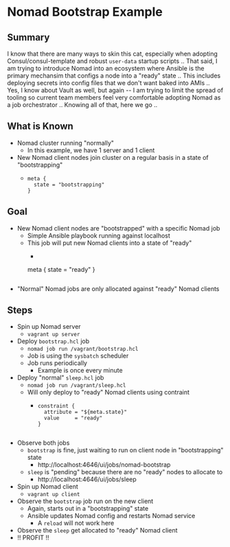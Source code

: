 # Nomad Bootstrap Example

## Summary
I know that there are many ways to skin this cat, especially when adopting Consul/consul-template and robust `user-data` startup scripts .. That said, I am trying to introduce Nomad into an ecosystem where Ansible is the primary mechansim that configs a node into a "ready" state .. This includes deploying secrets into config files that we don't want baked into AMIs .. Yes, I know about Vault as well, but again -- I am trying to limit the spread of tooling so current team members feel very comfortable adopting Nomad as a job orchestrator .. Knowing all of that, here we go ..

## What is Known
- Nomad cluster running "normally"
    - In this example, we have 1 server and 1 client
- New Nomad client nodes join cluster on a regular basis in a state of "bootstrapping"
    - ```hcl
      meta {
        state = "bootstrapping"
      }
      ```

## Goal
- New Nomad client nodes are "bootstrapped" with a specific Nomad job
    - Simple Ansible playbook running against localhost
    - This job will put new Nomad clients into a state of "ready"
        - ```hcl
        meta {
            state = "ready"
        }
        ```
- "Normal" Nomad jobs are only allocated against "ready" Nomad clients

## Steps
- Spin up Nomad server
    - `vagrant up server`
- Deploy `bootstrap.hcl` job
    - `nomad job run /vagrant/bootstrap.hcl`
    - Job is using the `sysbatch` scheduler
    - Job runs periodically
        - Example is once every minute
- Deploy "normal" `sleep.hcl` job
    - `nomad job run /vagrant/sleep.hcl`
    - Will only deploy to "ready" Nomad clients using contraint
        - ```hcl
          constraint {
            attribute = "${meta.state}"
            value     = "ready"
          }
        ```
- Observe both jobs
    - `bootstrap` is fine, just waiting to run on client node in "bootstrapping" state
        - http://localhost:4646/ui/jobs/nomad-bootstrap
    - `sleep` is "pending" because there are no "ready" nodes to allocate to
        - http://localhost:4646/ui/jobs/sleep
- Spin up Nomad client
    - `vagrant up client`
- Observe the `bootstrap` job run on the new client
    - Again, starts out in a "bootstrapping" state
    - Ansible updates Nomad config and restarts Nomad service
        - A `reload` will not work here
- Observe the `sleep` get allocated to "ready" Nomad client
- !! PROFIT !!
